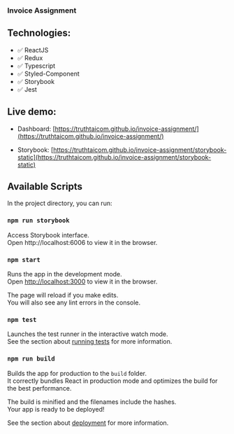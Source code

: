 ### Invoice Assignment

## Technologies:

- ✅ ReactJS
- ✅ Redux
- ✅ Typescript
- ✅ Styled-Component
- ✅ Storybook
- ✅ Jest

## Live demo: 
- Dashboard: [https://truthtaicom.github.io/invoice-assignment/](https://truthtaicom.github.io/invoice-assignment/)


- Storybook: [https://truthtaicom.github.io/invoice-assignment/storybook-static](https://truthtaicom.github.io/invoice-assignment/storybook-static)


## Available Scripts

In the project directory, you can run:

### `npm run storybook`

Access Storybook interface.<br>
Open http://localhost:6006 to view it in the browser.

### `npm start`

Runs the app in the development mode.<br>
Open [http://localhost:3000](http://localhost:3000) to view it in the browser.

The page will reload if you make edits.<br>
You will also see any lint errors in the console.

### `npm test`

Launches the test runner in the interactive watch mode.<br>
See the section about [running tests](https://facebook.github.io/create-react-app/docs/running-tests) for more information.

### `npm run build`

Builds the app for production to the `build` folder.<br>
It correctly bundles React in production mode and optimizes the build for the best performance.

The build is minified and the filenames include the hashes.<br>
Your app is ready to be deployed!

See the section about [deployment](https://facebook.github.io/create-react-app/docs/deployment) for more information.
